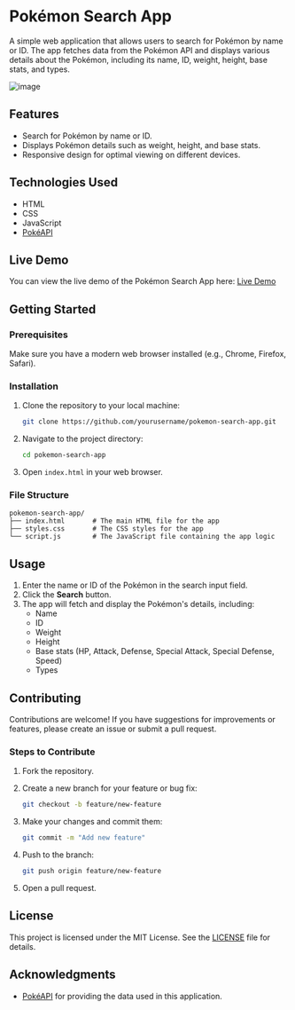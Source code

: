 
# Pokémon Search App

A simple web application that allows users to search for Pokémon by name or ID. The app fetches data from the Pokémon API and displays various details about the Pokémon, including its name, ID, weight, height, base stats, and types.

![image](https://github.com/user-attachments/assets/cdc0f3a4-1053-48d4-832f-f314a4cddec2)


## Features

- Search for Pokémon by name or ID.
- Displays Pokémon details such as weight, height, and base stats.
- Responsive design for optimal viewing on different devices.

## Technologies Used

- HTML
- CSS
- JavaScript
- [PokéAPI](https://pokeapi.co/)

## Live Demo

You can view the live demo of the Pokémon Search App here: [Live Demo](https://qyuzet.github.io/js-c-pokemon-search/) 

## Getting Started

### Prerequisites

Make sure you have a modern web browser installed (e.g., Chrome, Firefox, Safari).

### Installation

1. Clone the repository to your local machine:

   ```bash
   git clone https://github.com/yourusername/pokemon-search-app.git
   ```

2. Navigate to the project directory:

   ```bash
   cd pokemon-search-app
   ```

3. Open `index.html` in your web browser.

### File Structure

```plaintext
pokemon-search-app/
├── index.html       # The main HTML file for the app
├── styles.css       # The CSS styles for the app
└── script.js        # The JavaScript file containing the app logic
```

## Usage

1. Enter the name or ID of the Pokémon in the search input field.
2. Click the **Search** button.
3. The app will fetch and display the Pokémon's details, including:
   - Name
   - ID
   - Weight
   - Height
   - Base stats (HP, Attack, Defense, Special Attack, Special Defense, Speed)
   - Types

## Contributing

Contributions are welcome! If you have suggestions for improvements or features, please create an issue or submit a pull request.

### Steps to Contribute

1. Fork the repository.
2. Create a new branch for your feature or bug fix:

   ```bash
   git checkout -b feature/new-feature
   ```

3. Make your changes and commit them:

   ```bash
   git commit -m "Add new feature"
   ```

4. Push to the branch:

   ```bash
   git push origin feature/new-feature
   ```

5. Open a pull request.

## License

This project is licensed under the MIT License. See the [LICENSE](LICENSE) file for details.

## Acknowledgments

- [PokéAPI](https://pokeapi.co/) for providing the data used in this application.
